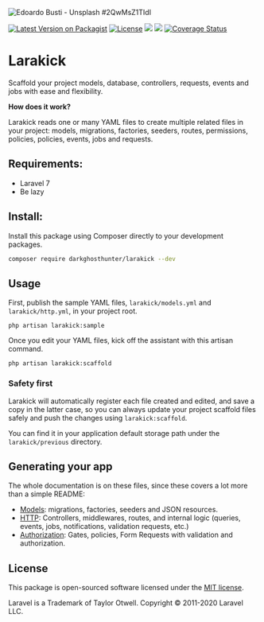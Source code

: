 ![Edoardo Busti - Unsplash #2QwMsZ1TIdI](https://images.unsplash.com/photo-1508087625439-de3978963553?ixlib=rb-1.2.1&ixid=eyJhcHBfaWQiOjEyMDd9&auto=format&fit=crop&w=1280&q=80&h=400)

[![Latest Version on Packagist](https://img.shields.io/packagist/v/darkghosthunter/larakick.svg?style=flat-square)](https://packagist.org/packages/darkghosthunter/larakick) [![License](https://poser.pugx.org/darkghosthunter/larakick/license)](https://packagist.org/packages/darkghosthunter/larakick)
![](https://img.shields.io/packagist/php-v/darkghosthunter/larakick.svg)
 ![](https://github.com/DarkGhostHunter/Larakick/workflows/PHP%20Composer/badge.svg)
[![Coverage Status](https://coveralls.io/repos/github/DarkGhostHunter/Larakick/badge.svg?branch=master)](https://coveralls.io/github/DarkGhostHunter/Larakick?branch=master)

# Larakick  

Scaffold your project models, database, controllers, requests, events and jobs with ease and flexibility.

**How does it work?**

Larakick reads one or many YAML files to create multiple related files in your project: models, migrations, factories, seeders, routes, permissions, policies, policies, events, jobs and requests.

## Requirements:

* Laravel 7
* Be lazy 

## Install:

Install this package using Composer directly to your development packages.

```bash
composer require darkghosthunter/larakick --dev
```
	
## Usage

First, publish the sample YAML files, `larakick/models.yml` and `larakick/http.yml`, in your project root.

    php artisan larakick:sample

Once you edit your YAML files, kick off the assistant with this artisan command.

    php artisan larakick:scaffold

### Safety first

Larakick will automatically register each file created and edited, and save a copy in the latter case, so you can always update your project scaffold files safely and push the changes using `larakick:scaffold`.

You can find it in your application default storage path under the `larakick/previous` directory. 

## Generating your app

The whole documentation is on these files, since these covers a lot more than a simple README:

* [Models](wiki/MODELS.md): migrations, factories, seeders and JSON resources.
* [HTTP](wiki/HTTP.md): Controllers, middlewares, routes, and internal logic (queries, events, jobs, notifications, validation requests, etc.)
* [Authorization](wiki/AUTHORIZATION.md): Gates, policies, Form Requests with validation and authorization.

## License

This package is open-sourced software licensed under the [MIT license](LICENSE.md).

Laravel is a Trademark of Taylor Otwell. Copyright © 2011-2020 Laravel LLC.
